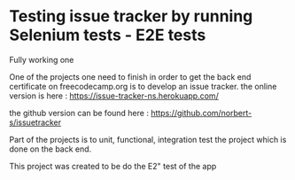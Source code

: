 # Testing issue tracker by running Selenium tests - E2E tests

Fully working one

One of the projects one need to finish in order to get the back end certificate on freecodecamp.org is to develop an issue tracker.
the online version is here : https://issue-tracker-ns.herokuapp.com/

the github version can be found here : https://github.com/norbert-s/issuetracker

Part of the projects is to unit, functional, integration test the project which is done on the back end.

This project was created to be do the E2" test of the app


